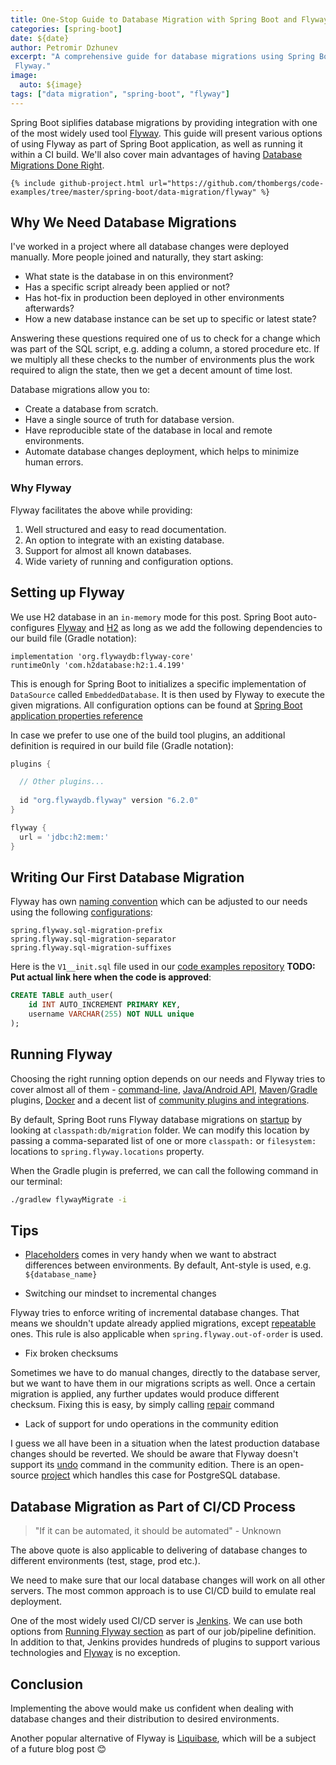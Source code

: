 ```yaml
---
title: One-Stop Guide to Database Migration with Spring Boot and Flyway
categories: [spring-boot]
date: ${date}
author: Petromir Dzhunev
excerpt: "A comprehensive guide for database migrations using Spring Boot and its support of
 Flyway."
image:
  auto: ${image}
tags: ["data migration", "spring-boot", "flyway"]
---
```


Spring Boot siplifies database migrations by providing integration with one of the most widely used tool [Flyway](https://flywaydb.org/). This guide will present various options of using Flyway as part of Spring Boot application, as well as running it within a CI build. We'll also cover main advantages of having [Database Migrations Done Right](https://reflectoring.io/tool-based-database-refactoring/).

```
{% include github-project.html url="https://github.com/thombergs/code-examples/tree/master/spring-boot/data-migration/flyway" %}
```

## Why We Need Database Migrations

I've worked in a project where all database changes were deployed manually. More people joined and naturally, they start asking:

* What state is the database in on this environment?
* Has a specific script already been applied or not?
* Has hot-fix in production been deployed in other environments afterwards?
* How a new database instance can be set up to specific or latest state?

Answering these questions required one of us to check for a change which was part of the SQL script, e.g. adding a column, a stored procedure etc. If we multiply all these checks to the number of environments plus the work required to align the state, then we get a decent amount of time lost.

Database migrations allow you to:

* Create a database from scratch.
* Have a single source of truth for database version.
* Have reproducible state of the database in local and remote environments.
* Automate database changes deployment, which helps to minimize human errors.

### Why Flyway

Flyway facilitates the above while providing:

1. Well structured and easy to read documentation.
2. An option to integrate with an existing database.
3. Support for almost all known databases.
4. Wide variety of running and configuration options.

## Setting up Flyway

We use H2 database in an `in-memory` mode for this post. Spring Boot auto-configures [Flyway](https://docs.spring.io/spring-boot/docs/current/reference/html/howto.html#howto-execute-flyway-database-migrations-on-startup) and [H2](https://docs.spring.io/spring-boot/docs/current/reference/html/spring-boot-features.html#boot-features-embedded-database-support) as long as we add the following dependencies to our build file (Gradle notation):

```
implementation 'org.flywaydb:flyway-core'
runtimeOnly 'com.h2database:h2:1.4.199'
```

This is enough for Spring Boot to initializes a specific implementation of `DataSource` called `EmbeddedDatabase`. It is  then used by Flyway to execute the given migrations. All configuration options can be found at [Spring Boot application properties reference](https://docs.spring.io/spring-boot/docs/current/reference/html/appendix-application-properties.html)

In case we prefer to use one of the build tool plugins, an additional definition is required in our build file (Gradle notation):

```gradle
plugins {

  // Other plugins...
 
  id "org.flywaydb.flyway" version "6.2.0"
}

flyway {
  url = 'jdbc:h2:mem:'
}
```

## Writing Our First Database Migration

Flyway has own [naming convention](https://flywaydb.org/documentation/migrations#naming) which can be adjusted to our needs using the following [configurations](https://docs.spring.io/spring-boot/docs/current/reference/html/appendix-application-properties.html#data-migration-properties):

```
spring.flyway.sql-migration-prefix
spring.flyway.sql-migration-separator
spring.flyway.sql-migration-suffixes
```

Here is the `V1__init.sql` file used in our [code examples repository](https://github.com/thombergs/code-examples/tree/master/spring-boot) **TODO: Put actual link here when the code is approved**:

```sql
CREATE TABLE auth_user(
    id INT AUTO_INCREMENT PRIMARY KEY,
    username VARCHAR(255) NOT NULL unique
);
```

## Running Flyway

Choosing the right running option depends on our needs and Flyway tries to cover almost all of them - [command-line](https://flywaydb.org/documentation/commandline/), [Java/Android API](https://flywaydb.org/documentation/api/), [Maven](https://flywaydb.org/documentation/maven/)/[Gradle](https://flywaydb.org/documentation/gradle/) plugins, [Docker](https://hub.docker.com/r/flyway/flyway) and a decent list of [community plugins and integrations](https://flywaydb.org/documentation/plugins/).

By default, Spring Boot runs Flyway database migrations on [startup](https://docs.spring.io/spring-boot/docs/current/reference/html/howto.html#howto-execute-flyway-database-migrations-on-startup) by looking at `classpath:db/migration` folder. We can modify this location by passing a comma-separated list of one or more `classpath:` or `filesystem:` locations to `spring.flyway.locations` property.

When the Gradle plugin is preferred, we can call the following command in our terminal: 

```bash
./gradlew flywayMigrate -i
```

## Tips

* [Placeholders](https://flywaydb.org/documentation/placeholders) comes in very handy when we want to abstract differences between environments. By default, Ant-style is used, e.g. `${database_name}`

* Switching our mindset to incremental changes

Flyway tries to enforce writing of incremental database changes. That means we shouldn't update already applied migrations, except [repeatable](https://flywaydb.org/documentation/migrations#repeatable-migrations) ones. This rule is also applicable when `spring.flyway.out-of-order` is used.

* Fix broken checksums

Sometimes we have to do manual changes, directly to the database server, but we want to have them in our migrations scripts as well. Once a certain migration is applied, any further updates would produce different checksum. Fixing this is easy, by simply calling [repair](https://flywaydb.org/documentation/command/repair) command

* Lack of support for undo operations in the community edition

I guess we all have been in a situation when the latest production database changes should be reverted. We should be aware that Flyway doesn't support its [undo](https://flywaydb.org/documentation/command/undo) command in the community edition. There is an open-source [project](https://github.com/Majitek/strata-db-versioning) which handles this case for PostgreSQL database.

## Database Migration as Part of CI/CD Process

> "If it can be automated, it should be automated" - Unknown

The above quote is also applicable to delivering of database changes to different environments (test, stage, prod etc.).

We need to make sure that our local database changes will work on all other servers. The most common approach is to use CI/CD build to emulate real deployment. 

One of the most widely used CI/CD server is [Jenkins](https://jenkins.io/). We can use both options from [Running Flyway section](#running-flyway) as part of our job/pipeline definition. In addition to that, Jenkins provides hundreds of plugins to support various technologies and [Flyway](https://plugins.jenkins.io/flyway-runner) is no exception. 

## Conclusion

Implementing the above would make us confident when dealing with database changes and their distribution to desired environments. 

Another popular alternative of Flyway is [Liquibase](https://www.liquibase.org/), which will be a subject of a future blog post :blush:
